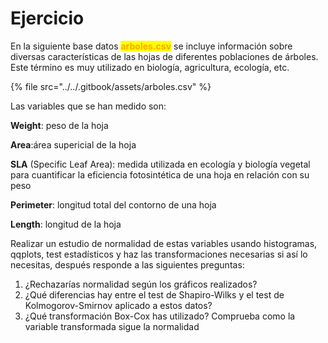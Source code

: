 # Ejercicio

En la siguiente base datos <mark style="color:orange;">**arboles.csv**</mark> se incluye información sobre diversas características de las hojas de diferentes poblaciones de árboles. Este término es muy utilizado en biología, agricultura, ecología, etc.

{% file src="../../.gitbook/assets/arboles.csv" %}

Las variables que se han medido son:

**Weight**: peso de la hoja

**Area**:área supericial de la hoja

**SLA** (Specific Leaf Area): medida utilizada en ecología y biología vegetal para cuantificar la eficiencia fotosintética de una hoja en relación con su peso

**Perimeter**: longitud total del contorno de una hoja

**Length**: longitud de la hoja

Realizar un estudio de normalidad de estas variables usando histogramas, qqplots, test estadísticos y haz las transformaciones necesarias si así lo necesitas, después responde a las siguientes preguntas:

1. ¿Rechazarías normalidad según los gráficos realizados?
2. ¿Qué diferencias hay entre el test de Shapiro-Wilks y el test de Kolmogorov-Smirnov aplicado a estos datos?&#x20;
3. ¿Qué transformación Box-Cox has utilizado? Comprueba como la variable transformada sigue la normalidad
